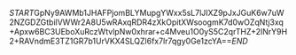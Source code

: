 $START$GpNy9AWMb1JHAFPjomBLYMupgYWxx5sL7lJIXZ9pJxJGuK6w7uW2NZGDZGtbilVWWr2A8U5wRAxqRDR4zXkOpitXWsoogmK7d0wOZqNtj3xq+Apxw6BC3UEboXuRczWtvlpNw0xhrar+c4Mveu1O0yS5C2qrTHZ+2INrY9H2+RAVndmE3TZ1GR7b1UrVKX4SLQZl6fx7lr7qgy0Ge1zcYA==$END$